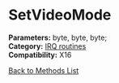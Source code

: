 # SetVideoMode

**Parameters:** byte, byte, byte;  
**Category:** [IRQ routines](../categories/irq_routines.md)  
**Compatibility:** X16  


[Back to Methods List](../../SUMMARY.md)
